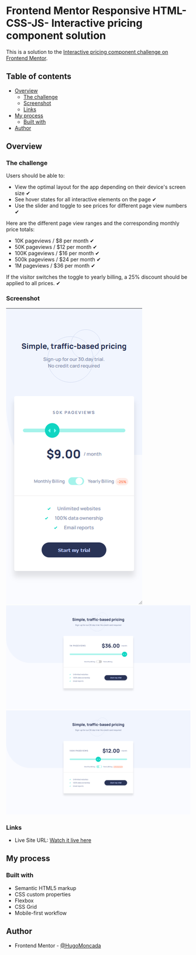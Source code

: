 # Frontend Mentor Responsive HTML-CSS-JS- Interactive pricing component solution

This is a solution to the [Interactive pricing component challenge on Frontend Mentor](https://www.frontendmentor.io/challenges/interactive-pricing-component-t0m8PIyY8).

## Table of contents

- [Overview](#overview)
  - [The challenge](#the-challenge)
  - [Screenshot](#screenshot)
  - [Links](#links)
- [My process](#my-process)
  - [Built with](#built-with)
- [Author](#author)


## Overview

### The challenge

Users should be able to:

- View the optimal layout for the app depending on their device's screen size ✔
- See hover states for all interactive elements on the page ✔
- Use the slider and toggle to see prices for different page view numbers ✔

Here are the different page view ranges and the corresponding monthly price totals:

- 10K pageviews / $8 per month ✔
- 50K pageviews / $12 per month ✔
- 100K pageviews / $16 per month ✔
- 500k pageviews / $24 per month ✔
- 1M pageviews / $36 per month ✔

If the visitor switches the toggle to yearly billing, a 25% discount should be applied to all prices. ✔

### Screenshot

![](./screenshots/Mobile.png)
![](./screenshots/Desktop.png)
![](./screenshots/Desktop-discount.png)


### Links

- Live Site URL: [Watch it live here](https://interactive-pricing-component-solution.vercel.app/)


## My process

### Built with

- Semantic HTML5 markup
- CSS custom properties
- Flexbox
- CSS Grid
- Mobile-first workflow


## Author

- Frontend Mentor - [@HugoMoncada](https://www.frontendmentor.io/profile/HugoMoncada)

